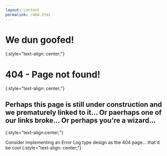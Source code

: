 ```yaml
---
layout: content
permalink: /404.html
---
```


# **We dun goofed!**
{:style="text-align: center;"}

# 404 - Page not found!
{:style="text-align: center;"}

## Perhaps this page is still under construction and we prematurely linked to it... Or paerhaps one of our links broke... Or perhaps you're a wizard...
{:style="text-align:center;"}

Consider implementing an Error Log type design as the 404 page... that'd be cool
{:style="text-align: center;"}